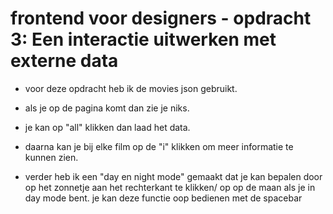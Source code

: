 # frontend voor designers - opdracht 3: Een interactie uitwerken met externe data

- voor deze opdracht heb ik de movies json gebruikt.

- als je op de pagina komt dan zie je niks.
- je kan op "all" klikken dan laad het data.
- daarna kan je bij elke film op de "i" klikken om meer informatie te kunnen zien.
- verder heb ik een "day en night mode" gemaakt dat je kan bepalen door op het zonnetje aan het rechterkant te klikken/ op op de maan als je in day mode bent. je kan deze functie oop bedienen met de spacebar



